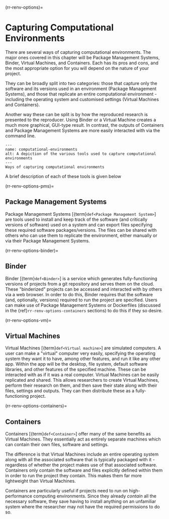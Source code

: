 (rr-renv-options)=
# Capturing Computational Environments

There are several ways of capturing computational environments. The major ones covered in this chapter will be Package Management Systems, Binder, Virtual Machines, and Containers. Each has its pros and cons, and the most appropriate option for you will depend on the nature of your project.

They can be broadly split into two categories: those that capture only the software and its versions used in an environment (Package Management Systems), and those that replicate an entire computational environment - including the operating system and customised settings (Virtual Machines and Containers).

Another way these can be split is by how the reproduced research is presented to the reproducer. Using Binder or a Virtual Machine creates a much more graphical, GUI-type result. In contrast, the outputs of Containers and Package Management Systems are more easily interacted with via the command line.

```{figure} ../../figures/computational-environments.jpg
---
name: computational-environments
alt: A depiction of the various tools used to capture computational environments
---
Ways of capturing computational environments
```

A brief description of each of these tools is given below


(rr-renv-options-pms)=
## Package Management Systems

Package Management Systems [{term}`def<Package Management System>`] are tools used to install and keep track of the software (and critically versions of software) used on a system and can export files specifying these required software packages/versions. The files can be shared with others who can use them to replicate the environment, either manually or via their Package Management Systems.


(rr-renv-options-binder)=
## Binder

Binder [{term}`def<Binder>`] is a service which generates fully-functioning versions of projects from a git repository and serves them on the cloud. These "binderized" projects can be accessed and interacted with by others via a web browser. In order to do this, Binder requires that the software (and, optionally, versions) required to run the project are specified. Users can make use of Package Management Systems or Dockerfiles (discussed in the {ref}`rr-renv-options-containers` sections) to do this if they so desire.


(rr-renv-options-vm)=
## Virtual Machines

Virtual Machines [{term}`def<Virtual machine>`] are simulated computers. A user can make a "virtual" computer very easily, specifying the operating system they want it to have, among other features, and run it like any other app. Within the app will be the desktop, file system, default software libraries, and other features of the specified machine. These can be interacted with as if it was a real computer. Virtual Machines can be easily replicated and shared. This allows researchers to create Virtual Machines, perform their research on them, and then save their state along with their files, settings and outputs. They can then distribute these as a fully-functioning project.


(rr-renv-options-containers)=
## Containers

Containers [{term}`def<Container>`] offer many of the same benefits as Virtual Machines. They essentially act as entirely separate machines which can contain their own files, software and settings.

The difference is that Virtual Machines include an entire operating system along with all the associated software that is typically packaged with it - regardless of whether the project makes use of that associated software. Containers only contain the software and files explicitly defined within them in order to run the project they contain. This makes them far more lightweight than Virtual Machines.

Containers are particularly useful if projects need to run on high-performance computing environments. Since they already _contain_ all the necessary software, they save having to install anything on an unfamiliar system where the researcher may not have the required permissions to do so.
